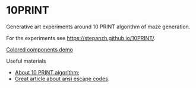 # 10PRINT
Generative art experiments around 10 PRINT algorithm of maze generation.

For the experiments see https://stepanzh.github.io/10PRINT/.

[Colored components demo](banner.png)

Useful materials

- [About 10 PRINT algorithm](https://10print.org/);
- [Great article about ansi escape codes](https://www.lihaoyi.com/post/BuildyourownCommandLinewithANSIescapecodes.html).
